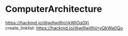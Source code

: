 # ComputerArchitecture
https://hackmd.io/@willwillhi/rkWlOq0Xj  
create_linklist: https://hackmd.io/@willwillhi/ryQkWa0Qo
